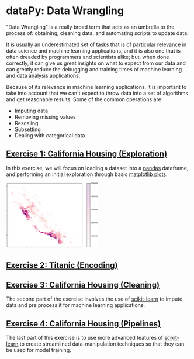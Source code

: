# dataPy: Data Wrangling

"Data Wrangling" is a really broad term that acts as an umbrella to the process of: obtaining, cleaning data, and automating scripts to update data.

It is usually an underestimated set of tasks that is of particular relevance in data science and machine learning applications, and it is also one that is often dreaded by programmers and scientists alike; but, when done correctly, it can give us great insights on what to expect from our data and can greatly reduce the debugging and training times of machine learning and data analysis applications.

Because of its relevance in machine learning applications, it is important to take into account that we can't expect to throw data into a set of algorithms and get reasonable results. Some of the common operations are:
* Imputing data
* Removing missing values
* Rescaling
* Subsetting
* Dealing with categorical data

##  [Exercise 1: California Housing (Exploration)](../scripts/housingExploring.py)

In this exercise, we will focus on loading a dataset into a [pandas](./pandas.md) dataframe, and performing an initial exploration through basic [matplotlib plots](./matplotlib.md).

<img src="./media/california.jpg" width="50%">

##  [Exercise 2: Titanic (Encoding)](../scripts/titanic.py)

##  [Exercise 3: California Housing (Cleaning)](../scripts/housingCleaning.py)

The second part of the exercise involves the use of [scikit-learn](./scikitLearn.md) to impute data and pre process it for machine learning applications.

##  [Exercise 4: California Housing (Pipelines)](../scripts/housingTransforming.py)

The last part of this exercise is to use more advanced features of [scikit-learn](./scikitLearn.md) to create streamlined data-manipulation techniques so that they can be used for model training.
